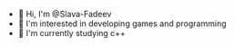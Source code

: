 - 👋 Hi, I'm @Slava-Fadeev
- 👀 I'm interested in developing games and programming
- 🌱 I'm currently studying c++

<!---
SlavaDev20/SlavaDev20 is a ✨ special ✨ repository because its `README.md` (this file) appears on your GitHub profile.
You can click the Preview link to take a look at your changes.
--->
